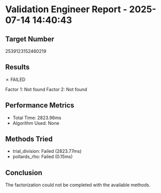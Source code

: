 # Validation Engineer Report - 2025-07-14 14:40:43

## Target Number
2539123152460219

## Results
✗ FAILED

Factor 1: Not found
Factor 2: Not found

## Performance Metrics
- Total Time: 2823.96ms
- Algorithm Used: None

## Methods Tried
- trial_division: Failed (2823.77ms)
- pollards_rho: Failed (0.15ms)

## Conclusion
The factorization could not be completed with the available methods.
